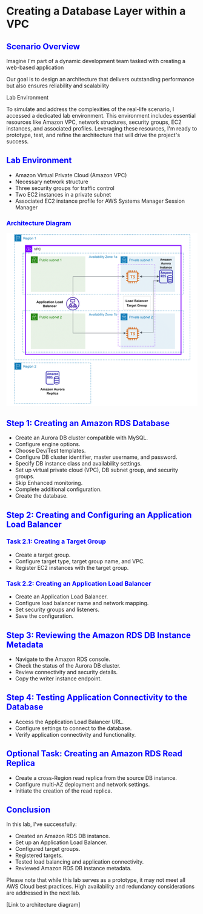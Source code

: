 # Creating a Database Layer within a VPC

## <span style="color:blue">**Scenario Overview**</span>

Imagine I'm part of a dynamic development team tasked with creating a web-based application

Our goal is to design an architecture that delivers outstanding performance but also ensures reliability and scalability


Lab Environment

To simulate and address the complexities of the real-life scenario, I accessed a dedicated lab environment. This environment includes essential resources like Amazon VPC, network structures, security groups, EC2 instances, and associated profiles. Leveraging these resources, I'm ready to prototype, test, and refine the architecture that will drive the project's success.

## <span style="color:blue">**Lab Environment**</span>

- Amazon Virtual Private Cloud (Amazon VPC)
- Necessary network structure
- Three security groups for traffic control
- Two EC2 instances in a private subnet
- Associated EC2 instance profile for AWS Systems Manager Session Manager

### <span style="color:blue">**Architecture Diagram**</span>

![Architecture diagram](https://github.com/LeeDrew86/AWS-Projects/blob/8134ae2d1585e92aa327a48c2a8b1264ddd55fd4/DB%20Layer%20in%20VPC/DB%20Layer%20in%20VPC-DIAGRAM.png)


## <span style="color:blue">**Step 1: Creating an Amazon RDS Database**</span>

- Create an Aurora DB cluster compatible with MySQL.
- Configure engine options.
- Choose Dev/Test templates.
- Configure DB cluster identifier, master username, and password.
- Specify DB instance class and availability settings.
- Set up virtual private cloud (VPC), DB subnet group, and security groups.
- Skip Enhanced monitoring.
- Complete additional configuration.
- Create the database.

## <span style="color:blue">**Step 2: Creating and Configuring an Application Load Balancer**</span>

### <span style="color:blue">**Task 2.1: Creating a Target Group**</span>

- Create a target group.
- Configure target type, target group name, and VPC.
- Register EC2 instances with the target group.

### <span style="color:blue">**Task 2.2: Creating an Application Load Balancer**</span>

- Create an Application Load Balancer.
- Configure load balancer name and network mapping.
- Set security groups and listeners.
- Save the configuration.

## <span style="color:blue">**Step 3: Reviewing the Amazon RDS DB Instance Metadata**</span>

- Navigate to the Amazon RDS console.
- Check the status of the Aurora DB cluster.
- Review connectivity and security details.
- Copy the writer instance endpoint.

## <span style="color:blue">**Step 4: Testing Application Connectivity to the Database**</span>

- Access the Application Load Balancer URL.
- Configure settings to connect to the database.
- Verify application connectivity and functionality.

## <span style="color:blue">**Optional Task: Creating an Amazon RDS Read Replica**</span>

- Create a cross-Region read replica from the source DB instance.
- Configure multi-AZ deployment and network settings.
- Initiate the creation of the read replica.

## <span style="color:blue">**Conclusion**</span>

In this lab, I've successfully:

- Created an Amazon RDS DB instance.
- Set up an Application Load Balancer.
- Configured target groups.
- Registered targets.
- Tested load balancing and application connectivity.
- Reviewed Amazon RDS DB instance metadata.

Please note that while this lab serves as a prototype, it may not meet all AWS Cloud best practices. High availability and redundancy considerations are addressed in the next lab.

[Link to architecture diagram]
